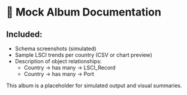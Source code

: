 # 📸 Mock Album Documentation

## Included:
- Schema screenshots (simulated)
- Sample LSCI trends per country (CSV or chart preview)
- Description of object relationships:
  - Country → has many → LSCI_Record
  - Country → has many → Port

This album is a placeholder for simulated output and visual summaries.
